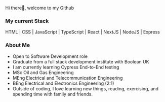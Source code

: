 Hi there👋, welcome to my Github

<h3>My current Stack</h3>
HTML | CSS | JavaScript | TypeScript | React | NextJS | NodeJS | Express

<h3>About Me</h3>

- Open to Software Development role
- Graduate from a full stack development institute with Boolean UK
- I am currently learning Cypress End-to-End testing
- MSc Oil and Gas Engineering
- MEng Electrical and Telecommunication Engineering
- BEng Electrical and Electronics Engineering (2:1)
- Outside of coding, I love learning new things, reading, exercising, and spending time with family and friends.
